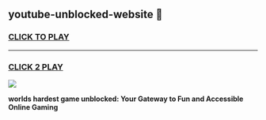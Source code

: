 
## youtube-unblocked-website 👋
<h3>
<a href="https://premium.freeplayer.one?title=youtube-unblocked-website&ref=14F">CLICK TO PLAY</a></h3>
<hr>

<h3>
<a href="https://premium.freeplayer.one?title=youtube-unblocked-website&ref=14F">CLICK 2 PLAY</a>
  
</h3>

<a href="https://premium.freeplayer.one?title=youtube-unblocked-website&ref=12F/"><img src="https://clearcache.store/games.png"></a>


**worlds hardest game unblocked: Your Gateway to Fun and Accessible Online Gaming**
